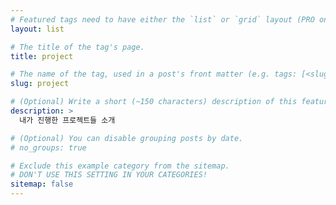 ```yaml
---
# Featured tags need to have either the `list` or `grid` layout (PRO only).
layout: list

# The title of the tag's page.
title: project

# The name of the tag, used in a post's front matter (e.g. tags: [<slug>]).
slug: project

# (Optional) Write a short (~150 characters) description of this featured tag.
description: >
  내가 진행한 프로젝트들 소개

# (Optional) You can disable grouping posts by date.
# no_groups: true

# Exclude this example category from the sitemap.
# DON'T USE THIS SETTING IN YOUR CATEGORIES!
sitemap: false
---
```

